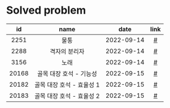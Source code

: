 # Solved problem

|  id   |           name            |    date    |           link            |
| :---: | :-----------------------: | :--------: | :-----------------------: |
| 2251  |           물통            | 2022-09-14 | [#](https://boj.kr/2251)  |
| 2288  |       격자의 분리자       | 2022-09-14 | [#](https://boj.kr/2288)  |
| 3156  |           노래            | 2022-09-14 | [#](https://boj.kr/3156)  |
| 20168 |  골목 대장 호석 - 기능성  | 2022-09-15 | [#](https://boj.kr/20168) |
| 20182 | 골목 대장 호석 - 효율성 1 | 2022-09-15 | [#](https://boj.kr/20182) |
| 20183 | 골목 대장 호석 - 효율성 2 | 2022-09-15 | [#](https://boj.kr/20183) |
